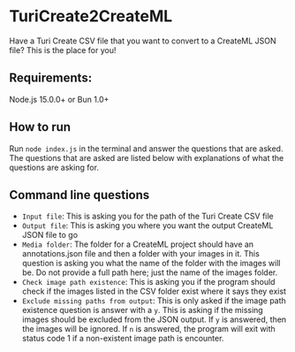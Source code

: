 # TuriCreate2CreateML

Have a Turi Create CSV file that you want to convert to a CreateML JSON file? This is the place for you!

## Requirements:

Node.js 15.0.0+ or Bun 1.0+

## How to run

Run ```node index.js``` in the terminal and answer the questions that are asked. The questions that are asked are listed below with explanations of what the questions are asking for.

## Command line questions

- ```Input file```: This is asking you for the path of the Turi Create CSV file
- ```Output file```: This is asking you where you want the output CreateML JSON file to go
- ```Media folder```: The folder for a CreateML project should have an annotations.json file and then a folder with your images in it. This question is asking you what the name of the folder with the images will be. Do not provide a full path here; just the name of the images folder.
- ```Check image path existence```: This is asking you if the program should check if the images listed in the CSV folder exist where it says they exist
- ```Exclude missing paths from output```: This is only asked if the image path existence question is answer with a ```y```. This is asking if the missing images should be excluded from the JSON output. If ```y``` is answered, then the images will be ignored. If ```n``` is answered, the program will exit with status code 1 if a non-existent image path is encounter.